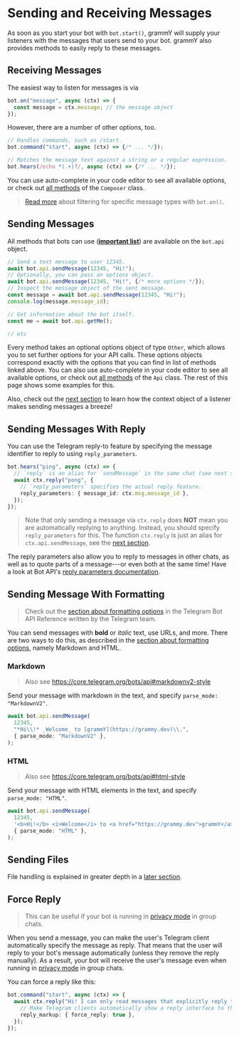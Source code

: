 # Sending and Receiving Messages

As soon as you start your bot with `bot.start()`, grammY will supply your listeners with the messages that users send to your bot.
grammY also provides methods to easily reply to these messages.

## Receiving Messages

The easiest way to listen for messages is via

```ts
bot.on("message", async (ctx) => {
  const message = ctx.message; // the message object
});
```

However, there are a number of other options, too.

```ts
// Handles commands, such as /start.
bot.command("start", async (ctx) => {/* ... */});

// Matches the message text against a string or a regular expression.
bot.hears(/echo *(.+)?/, async (ctx) => {/* ... */});
```

You can use auto-complete in your code editor to see all available options, or check out [all methods](/ref/core/Composer) of the `Composer` class.

> [Read more](./filter-queries) about filtering for specific message types with `bot.on()`.

## Sending Messages

All methods that bots can use (**[important list](https://core.telegram.org/bots/api#available-methods)**) are available on the `bot.api` object.

```ts
// Send a text message to user 12345.
await bot.api.sendMessage(12345, "Hi!");
// Optionally, you can pass an options object.
await bot.api.sendMessage(12345, "Hi!", {/* more options */});
// Inspect the message object of the sent message.
const message = await bot.api.sendMessage(12345, "Hi!");
console.log(message.message_id);

// Get information about the bot itself.
const me = await bot.api.getMe();

// etc
```

Every method takes an optional options object of type `Other`, which allows you to set further options for your API calls.
These options objects correspond exactly with the options that you can find in list of methods linked above.
You can also use auto-complete in your code editor to see all available options, or check out [all methods](/ref/core/Api) of the `Api` class.
The rest of this page shows some examples for this.

Also, check out the [next section](./context) to learn how the context object of a listener makes sending messages a breeze!

## Sending Messages With Reply

You can use the Telegram reply-to feature by specifying the message identifier to reply to using `reply_parameters`.

```ts
bot.hears("ping", async (ctx) => {
  // `reply` is an alias for `sendMessage` in the same chat (see next section).
  await ctx.reply("pong", {
    // `reply_parameters` specifies the actual reply feature.
    reply_parameters: { message_id: ctx.msg.message_id },
  });
});
```

> Note that only sending a message via `ctx.reply` does **NOT** mean you are automatically replying to anything.
> Instead, you should specify `reply_parameters` for this.
> The function `ctx.reply` is just an alias for `ctx.api.sendMessage`, see the [next section](./context#available-actions).

The reply parameters also allow you to reply to messages in other chats, as well as to quote parts of a message---or even both at the same time!
Have a look at Bot API's [reply parameters documentation](https://core.telegram.org/bots/api#replyparameters).

## Sending Message With Formatting

> Check out the [section about formatting options](https://core.telegram.org/bots/api#formatting-options) in the Telegram Bot API Reference written by the Telegram team.

You can send messages with **bold** or _italic_ text, use URLs, and more.
There are two ways to do this, as described in the [section about formatting options](https://core.telegram.org/bots/api#formatting-options), namely Markdown and HTML.

### Markdown

> Also see <https://core.telegram.org/bots/api#markdownv2-style>

Send your message with markdown in the text, and specify `parse_mode: "MarkdownV2"`.

```ts
await bot.api.sendMessage(
  12345,
  "*Hi\\!* _Welcome_ to [grammY](https://grammy.dev)\\.",
  { parse_mode: "MarkdownV2" },
);
```

### HTML

> Also see <https://core.telegram.org/bots/api#html-style>

Send your message with HTML elements in the text, and specify `parse_mode: "HTML"`.

```ts
await bot.api.sendMessage(
  12345,
  '<b>Hi!</b> <i>Welcome</i> to <a href="https://grammy.dev">grammY</a>.',
  { parse_mode: "HTML" },
);
```

## Sending Files

File handling is explained in greater depth in a [later section](./files#sending-files).

## Force Reply

> This can be useful if your bot is running in [privacy mode](https://core.telegram.org/bots/features#privacy-mode) in group chats.

When you send a message, you can make the user's Telegram client automatically specify the message as reply.
That means that the user will reply to your bot's message automatically (unless they remove the reply manually).
As a result, your bot will receive the user's message even when running in [privacy mode](https://core.telegram.org/bots/features#privacy-mode) in group chats.

You can force a reply like this:

```ts
bot.command("start", async (ctx) => {
  await ctx.reply("Hi! I can only read messages that explicitly reply to me!", {
    // Make Telegram clients automatically show a reply interface to the user.
    reply_markup: { force_reply: true },
  });
});
```
